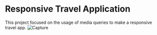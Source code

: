 # Responsive Travel Application
This project focused on the usage of media queries to make a responsive travel app. 
![Capture](https://github.com/Aidagorgani/css-exercise-four/blob/master/1.JPG)
